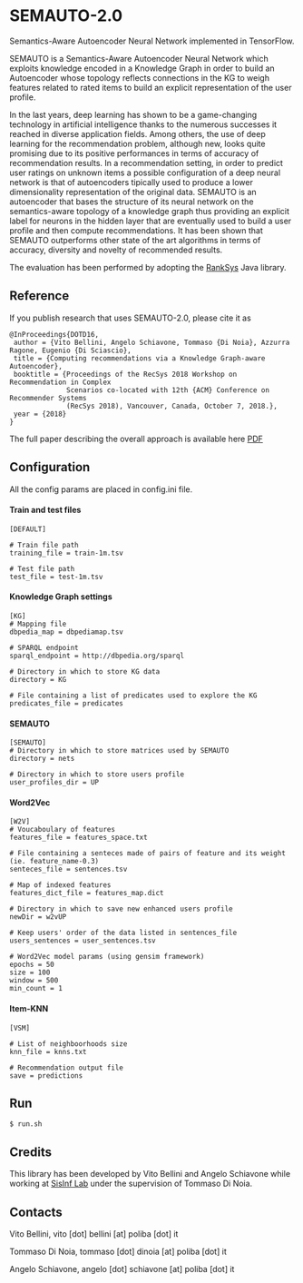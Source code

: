 # SEMAUTO-2.0
Semantics-Aware Autoencoder Neural Network implemented in TensorFlow.

SEMAUTO is a Semantics-Aware Autoencoder Neural Network which exploits knowledge encoded in a Knowledge Graph in order to build an Autoencoder whose topology reflects connections in the KG to weigh features related to rated items to build an explicit representation of the user profile.

In the last years, deep learning has shown to be a game-changing technology in artificial intelligence thanks to the numerous successes it reached in diverse application fields. Among others, the use of deep learning for the recommendation problem, although new, looks quite promising due to its positive performances in terms of accuracy of recommendation results. In a recommendation setting, in order to predict user ratings on unknown items a possible configuration of a deep neural network is that of autoencoders tipically used to produce a lower dimensionality representation of the original
data. SEMAUTO is an autoencoder that bases the structure of its neural network on the semantics-aware topology of a knowledge graph thus providing an explicit label for neurons in the hidden layer that are eventually used to build a user profile and then compute recommendations. It has been shown that SEMAUTO outperforms other state of the art algorithms in terms of accuracy, diversity and novelty of recommended results.

The evaluation has been performed by adopting the [RankSys](https://github.com/RankSys/RankSys) Java library.

## Reference

If you publish research that uses SEMAUTO-2.0, please cite it as
~~~
@InProceedings{DOTD16, 
 author = {Vito Bellini, Angelo Schiavone, Tommaso {Di Noia}, Azzurra Ragone, Eugenio {Di Sciascio},
 title = {Computing recommendations via a Knowledge Graph-aware Autoencoder},
 booktitle = {Proceedings of the RecSys 2018 Workshop on Recommendation in Complex
              Scenarios co-located with 12th {ACM} Conference on Recommender Systems
              (RecSys 2018), Vancouver, Canada, October 7, 2018.},
 year = {2018}
} 
~~~
The full paper describing the overall approach is available here [PDF](https://arxiv.org/abs/1807.05006)


## Configuration

All the config params are placed in config.ini file.

#### Train and test files
```
[DEFAULT]

# Train file path
training_file = train-1m.tsv

# Test file path
test_file = test-1m.tsv
```

#### Knowledge Graph settings
```
[KG]
# Mapping file
dbpedia_map = dbpediamap.tsv

# SPARQL endpoint
sparql_endpoint = http://dbpedia.org/sparql

# Directory in which to store KG data
directory = KG

# File containing a list of predicates used to explore the KG
predicates_file = predicates
```

#### SEMAUTO
```
[SEMAUTO]
# Directory in which to store matrices used by SEMAUTO
directory = nets

# Directory in which to store users profile
user_profiles_dir = UP
```

#### Word2Vec
```
[W2V]
# Voucaboulary of features
features_file = features_space.txt

# File containing a senteces made of pairs of feature and its weight (ie. feature_name-0.3)
senteces_file = sentences.tsv

# Map of indexed features
features_dict_file = features_map.dict

# Directory in which to save new enhanced users profile
newDir = w2vUP

# Keep users' order of the data listed in sentences_file
users_sentences = user_sentences.tsv

# Word2Vec model params (using gensim framework)
epochs = 50
size = 100
window = 500
min_count = 1
```

#### Item-KNN
```
[VSM]

# List of neighboorhoods size
knn_file = knns.txt

# Recommendation output file
save = predictions
```
## Run

```
$ run.sh
```

## Credits
This library has been developed by Vito Bellini and Angelo Schiavone while working at [SisInf Lab](http://sisinflab.poliba.it) under the supervision of Tommaso Di Noia.  

## Contacts
Vito Bellini, vito [dot] bellini [at] poliba [dot] it 

Tommaso Di Noia, tommaso [dot] dinoia [at] poliba [dot] it  

Angelo Schiavone, angelo [dot] schiavone [at] poliba [dot] it
